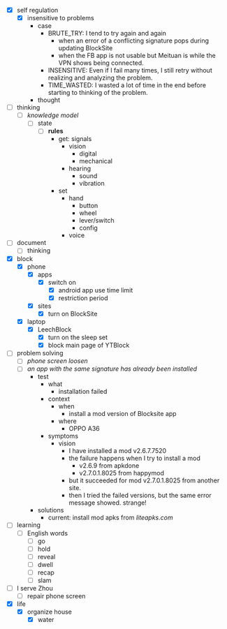 - [x] self regulation
    - [x] insensitive to problems
        - case
            - BRUTE_TRY: I tend to try again and again
                - when an error of a conflicting signature pops during updating BlockSite
                - when the FB app is not usable but Meituan is while the VPN shows being connected.
            - INSENSITIVE: Even if I fail many times, I still retry without realizing and analyzing the problem.
            - TIME_WASTED: I wasted a lot of time in the end before starting to thinking of the problem.
        - thought
- [ ] thinking
    - [ ] *knowledge model*
        - [ ] state
            - [ ] **rules**
                - get: signals
                    - vision
                        - digital
                        - mechanical
                    - hearing
                        - sound
                        - vibration
                - set
                    - hand
                        - button
                        - wheel
                        - lever/switch
                        - config
                    - voice
- [ ] document
    - [ ] thinking
- [x] block
    - [x] phone
        - [x] apps
            - [x] switch on
                - [x] android app use time limit
                - [x] restriction period
        - [x] sites
            - [x] turn on BlockSite
    - [x] laptop
        - [x] LeechBlock
            - [x] turn on the sleep set
            - [x] block main page of YTBlock
- [ ] problem solving
    - [ ] *phone screen loosen*
    - [ ] *an app with the same signature has already been installed*
        - test
            - what
                - installation failed
            - context
                - when
                    - install a mod version of Blocksite app
                - where
                    - OPPO A36
            - symptoms
                - vision
                    - I have installed a mod v2.6.7.7520
                    - the failure happens when I try to install a mod
                        - v2.6.9 from apkdone
                        - v2.7.0.1.8025 from happymod
                    - but it succeeded for mod v2.7.0.1.8025 from another site.
                    - then I tried the failed versions, but the same error message showed. strange!
        - solutions
            - current: install mod apks from *liteapks.com*
- [ ] learning
    - [ ] English words
        - [ ] go
        - [ ] hold
        - [ ] reveal
        - [ ] dwell
        - [ ] recap
        - [ ] slam
- [ ] I serve Zhou
    - [ ] repair phone screen
- [x] life
    - [x] organize house
        - [x] water